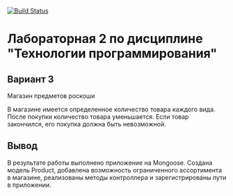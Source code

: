 [![Build Status](https://app.travis-ci.com/kpdvstu/PTLab2.svg?branch=master)](https://app.travis-ci.com/kpdvstu/PTLab2)

# Лабораторная 2 по дисциплине "Технологии программирования"

## Вариант 3

Магазин предметов роскоши

В магазине имеется определенное количество товара каждого вида. После покупки количество товара уменьшается. Если товар закончился, его покупка должна быть невозможной.

## Вывод

В результате работы выполнено приложение на Mongoose. Создана модель Product, добавлена возможность ограниченного ассортимента в магазине, реализованы методы контроллера и зарегистрированы пути в приложении.
